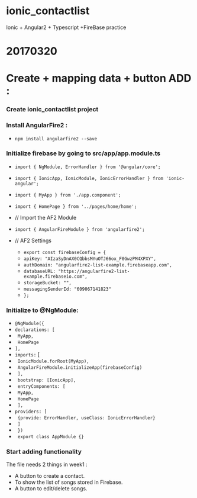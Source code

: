 # ionic_contactlist
Ionic + Angular2 + Typescript +FireBase practice
# 20170320
# Create + mapping data + button ADD :
### Create ionic_contactlist project
### Install AngularFire2 :
* `npm install angularfire2 --save`
### Initialize firebase by going to src/app/app.module.ts
* `import { NgModule, ErrorHandler } from '@angular/core';`
* `import { IonicApp, IonicModule, IonicErrorHandler } from 'ionic-angular';`
* `import { MyApp } from './app.component';`
* `import { HomePage } from '../pages/home/home';`
* // Import the AF2 Module
* `import { AngularFireModule } from 'angularfire2';`
 
* // AF2 Settings
   * `export const firebaseConfig = {`
    * `apiKey: "AIzaSyDnAX0CQbbsMYuOTJ66ox_F0GwzPM4XPXY",`
    * `authDomain: "angularfire2-list-example.firebaseapp.com",`
    * `databaseURL: "https://angularfire2-list-example.firebaseio.com",`
    * `storageBucket: "",`
    * `messagingSenderId: "609067141823"`
    * `};`
 ### Initialize to @NgModule:
* `@NgModule({`
* `declarations: [`
*  ` MyApp,`
*   ` HomePage`
* `],`
* `imports:` [
*  ` IonicModule.forRoot(MyApp),`
*  ` AngularFireModule.initializeApp(firebaseConfig)`
* ` ],`
* ` bootstrap: [IonicApp],`
* ` entryComponents: [`
*  ` MyApp,`
*  ` HomePage`
* ` ],`
* `providers: [`
*  ` {provide: ErrorHandler, useClass: IonicErrorHandler}`
* ` ]`
* ` })`
* ` export class AppModule {}`
 ### Start adding functionality
 The file needs 2 things in week1 :
* A button to create a contact.
* To show the list of songs stored in Firebase.
* A button to edit/delete songs.
  
